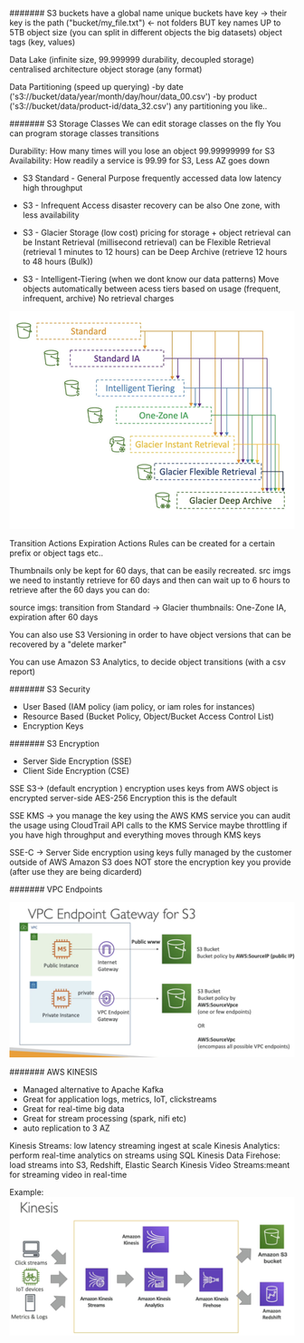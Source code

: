 ####### S3
buckets have a global name unique
buckets have key -> their key is the path ("bucket/my_file.txt") <- not folders BUT key names
UP to 5TB object size (you can split in different objects the big datasets)
object tags (key, values)

Data Lake (infinite size, 99.999999 durability, decoupled storage)
centralised architecture
object storage (any format)

Data Partitioning (speed up querying)
-by date ('s3://bucket/data/year/month/day/hour/data_00.csv')
-by product ('s3://bucket/data/product-id/data_32.csv')
any partitioning you like..


####### S3 Storage Classes
We can edit storage classes on the fly
You can program storage classes transitions

Durability: How many times will you lose an object 99.99999999 for S3
Availability: How readily a service is 99.99 for S3, Less AZ goes down

- S3 Standard - General Purpose
		frequently accessed data
		low latency high throughput

- S3 - Infrequent Access
		disaster recovery 
		can be also One zone, with less availability

- S3 - Glacier Storage (low cost)
		pricing for storage + object retrieval
		can be Instant Retrieval (millisecond retrieval)
		can be Flexible Retrieval (retrieval 1 minutes to 12 hours)
		can be Deep Archive (retrieve 12 hours to 48 hours (Bulk))

- S3 - Intelligent-Tiering (when we dont know our data patterns)
		Move objects automatically between acess tiers based on usage (frequent, infrequent, archive)
		No retrieval charges


![](imgs/lifecycle_s3.png)

Transition Actions
Expiration Actions
Rules can be created for a certain prefix or object tags etc..

Thumbnails only be kept for 60 days, that can be easily recreated. 
src imgs we need to instantly retrieve for 60 days and then can wait up to 6 hours to retrieve after the 60 days you can do:

source imgs: transition from Standard -> Glacier
thumbnails: One-Zone IA, expiration after 60 days

You can also use S3 Versioning in order to have object versions that can be recovered by a "delete marker"

You can use Amazon S3 Analytics, to decide object transitions (with a csv report)

####### S3 Security

- User Based (IAM policy (iam policy, or iam roles for instances)
- Resource Based (Bucket Policy, Object/Bucket Access Control List)
- Encryption Keys

####### S3 Encryption

- Server Side Encryption (SSE)
- Client Side Encryption (CSE)


SSE S3->  (default encryption )
encryption uses keys from AWS
object is encrypted server-side
AES-256 Encryption
this is the default

SSE KMS -> 
you manage the key using the AWS KMS service
you can audit the usage using CloudTrail
API calls to the KMS Service
maybe throttling if you have high throughput and everything moves through KMS keys

SSE-C ->
Server Side encryption using keys fully managed by the customer outside of AWS
Amazon S3 does NOT store the encryption key you provide (after use they are being dicarderd)


####### VPC Endpoints


![](imgs/vpc.png)


####### AWS KINESIS

- Managed alternative to Apache Kafka
- Great for application logs, metrics, IoT, clickstreams
- Great for real-time big data
- Great for stream processing (spark, nifi etc)
- auto replication to 3 AZ

Kinesis Streams: low latency streaming ingest at scale
Kinesis Analytics: perform real-time analytics on streams using SQL
Kinesis Data Firehose: load streams into S3, Redshift, Elastic Search
Kinesis Video Streams:meant for streaming video in real-time

Example:
![](imgs/kinesis-example.png)